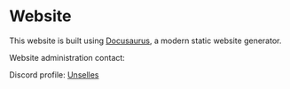 # Website

This website is built using [Docusaurus](https://docusaurus.io/), a modern static website generator.

Website administration contact:

Discord profile:
[Unselles](https://DISCORD.COM/users/unselles)
